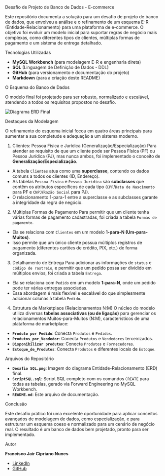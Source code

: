  Desafio de Projeto de Banco de Dados - E-commerce

Este repositório documenta a solução para um desafio de projeto de banco de dados, que envolveu a análise e o refinamento de um esquema E-R (Entidade-Relacionamento) para uma plataforma de e-commerce. O objetivo foi evoluir um modelo inicial para suportar regras de negócio mais complexas, como diferentes tipos de clientes, múltiplas formas de pagamento e um sistema de entrega detalhado.

 Tecnologias Utilizadas
- **MySQL Workbench** (para modelagem E-R e engenharia direta)
- **SQL** (Linguagem de Definição de Dados - DDL)
- **GitHub** (para versionamento e documentação do projeto)
- **Markdown** (para a criação deste README)

 O Esquema do Banco de Dados

O modelo final foi projetado para ser robusto, normalizado e escalável, atendendo a todos os requisitos propostos no desafio.

![Diagrama ERD Final](Desafio%20SQL.png)

 Destaques da Modelagem

O refinamento do esquema inicial focou em quatro áreas principais para aumentar a sua completude e adequação a um sistema moderno.

1. Clientes: Pessoa Física e Jurídica (Generalização/Especialização)
Para atender ao requisito de que um cliente pode ser Pessoa Física (PF) ou Pessoa Jurídica (PJ), mas nunca ambos, foi implementado o conceito de **Generalização/Especialização**.
- A tabela `Clientes` atua como uma **superclasse**, contendo os dados comuns a todos os clientes (ID, Endereço).
- As tabelas `Pessoa Fisica` e `Pessoa Juridica` são **subclasses** que contêm os atributos específicos de cada tipo (`CPF`/`Data de Nascimento` para PF e `CNPJ`/`Razão Social` para PJ).
- O relacionamento 1-para-1 entre a superclasse e as subclasses garante a integridade da regra de negócio.

2. Múltiplas Formas de Pagamento
Para permitir que um cliente tenha várias formas de pagamento cadastradas, foi criada a tabela `Formas de pagamento`.
- Ela se relaciona com `Clientes` em um modelo **1-para-N (Um-para-Muitos)**.
- Isso permite que um único cliente possua múltiplos registros de pagamento (diferentes cartões de crédito, PIX, etc.) de forma organizada.

3. Detalhamento de Entrega
Para adicionar as informações de `status` e `código de rastreio`, e permitir que um pedido possa ser dividido em múltiplos envios, foi criada a tabela `Entrega`.
- Ela se relaciona com `Pedido` em um modelo **1-para-N**, onde um pedido pode ter várias entregas associadas.
- Essa abordagem é mais flexível e escalável do que simplesmente adicionar colunas à tabela `Pedido`.

4. Estrutura de Marketplace (Relacionamentos N:M)
O núcleo do modelo utiliza diversas **tabelas associativas (ou de ligação)** para gerenciar os relacionamentos Muitos-para-Muitos (N:M), característicos de uma plataforma de marketplace:
- **`Produto por Pedido`**: Conecta `Produtos` e `Pedidos`.
- **`Produtos_por_Vendedor`**: Conecta `Produtos` e `Vendedores` terceirizados.
- **`Disponibilizar produtos`**: Conecta `Produtos` e `Fornecedores`.
- **`Estoque_de_Produtos`**: Conecta `Produtos` e diferentes locais de `Estoque`.

Arquivos do Repositório

* **`Desafio SQL.png`**: Imagem do diagrama Entidade-Relacionamento (ERD) final.
* **`ScriptSQL.sql`**: Script SQL completo com os comandos `CREATE` para todas as tabelas, gerado via Forward Engineering no MySQL Workbench.
* **`README.md`**: Este arquivo de documentação.

Conclusão

Este desafio prático foi uma excelente oportunidade para aplicar conceitos avançados de modelagem de dados, como especialização, e para estruturar um esquema coeso e normalizado para um cenário de negócio real. O resultado é um banco de dados bem projetado, pronto para ser implementado.

Autor

**Francisco Jair Cipriano Nunes**
- [LinkedIn](http://www.linkedin.com/in/jair-cipriano-166984239)
- [GitHub](https://github.com/JairCipriano)
